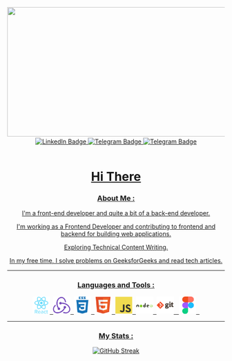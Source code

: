 
<div id="header" align="center">
  <img src="https://media.giphy.com/media/dWesBcTLavkZuG35MI/giphy.gif" width="600" height="300"/>
  
</div>
<div id="badges" align="center">
<a href="https://www.linkedin.com/in/goryachev/">
<img src="https://img.shields.io/badge/LinkedIn-blue?style=for-the-badge&logoColor=white" alt="LinkedIn Badge"/>
  <a href="https://t.me/tnmrs">
  <img src="https://img.shields.io/badge/Telegram-informational?style=for-the-badge&logoColor=white" alt="Telegram Badge"/>
    <a href="mailto:promomyers@gmail.com"/>
  <img src="https://img.shields.io/badge/Mail-informational?style=for-the-badge&logoColor=white" alt="Telegram Badge"/>
</div>

<div align="center">
  <img src="https://komarev.com/ghpvc/?username=tnmrs&style=flat-square&color=blue" alt=""/>
</div>

<h1 align="center">Hi There</h1>
<div align="center">
  
</div>

<div align="center">
  
  
### About Me : 
  I'm a front-end developer and quite a bit of a back-end developer. 
  

  
 I'm working as a Frontend Developer and contributing to frontend and backend for building web applications.

 Exploring Technical Content Writing.

 In my free time, I solve problems on GeeksforGeeks and read tech articles.


  
  
  ---

### Languages and Tools :
  
  <div>
  <img src="https://github.com/devicons/devicon/blob/master/icons/react/react-original-wordmark.svg" title="React" alt="React" width="40" height="40"/>&nbsp;
  <img src="https://github.com/devicons/devicon/blob/master/icons/redux/redux-original.svg" title="Redux" alt="Redux " width="40" height="40"/>&nbsp;
  <img src="https://github.com/devicons/devicon/blob/master/icons/css3/css3-plain-wordmark.svg"  title="CSS3" alt="CSS" width="40" height="40"/>&nbsp;
  <img src="https://github.com/devicons/devicon/blob/master/icons/html5/html5-original.svg" title="HTML5" alt="HTML" width="40" height="40"/>&nbsp;
  <img src="https://github.com/devicons/devicon/blob/master/icons/javascript/javascript-original.svg" title="JavaScript" alt="JavaScript" width="40" height="40"/>&nbsp;
  <img src="https://github.com/devicons/devicon/blob/master/icons/nodejs/nodejs-original-wordmark.svg" title="NodeJS" alt="NodeJS" width="40" height="40"/>&nbsp;
  <img src="https://github.com/devicons/devicon/blob/master/icons/git/git-original-wordmark.svg" title="Git" **alt="Git" width="40" height="40"/>
    &nbsp;
    <img src="https://github.com/devicons/devicon/blob/master/icons/figma/figma-original.svg" title="Figma" **alt="Figma" width="40" height="40"/>
     &nbsp;
</div>
  
  ---

### My Stats :
   [![GitHub Streak](http://github-readme-streak-stats.herokuapp.com?user=Tnmrs&theme=ayu-light&border_radius=6&border=B1D4FF)](https://git.io/streak-stats)
  
  
